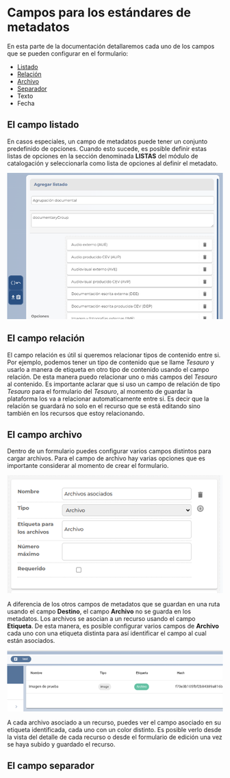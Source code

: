 # Campos para los estándares de metadatos

En esta parte de la documentación detallaremos cada uno de los campos que se pueden configurar en el formulario:

- [Listado](#el-campo-listado)
- [Relación](#el-campo-relación)
- [Archivo](#el-campo-archivo)
- [Separador](#el-campo-separador)
- Texto
- Fecha

## El campo listado

En casos especiales, un campo de metadatos puede tener un conjunto predefinido de opciones. Cuando esto sucede, es posible definir estas listas de opciones en la sección denominada __LISTAS__ del módulo de catalogación y seleccionarla como lista de opciones al definir el metadato.

![menu](imagenes/listados.png)

## El campo relación

El campo relación es útil si queremos relacionar tipos de contenido entre si. Por ejemplo, podemos tener un tipo de contenido que se llame _Tesauro_ y usarlo a manera de etiqueta en otro tipo de contenido usando el campo relación. De esta manera puedo relacionar uno o más campos del _Tesauro_ al contenido. Es importante aclarar que si uso un campo de relación de tipo _Tesauro_ para el formulario del _Tesauro_, al momento de guardar la plataforma los va a relacionar automaticamente entre si. Es decir que la relación se guardará no solo en el recurso que se está editando sino también en los recursos que estoy relacionando.

## El campo archivo

Dentro de un formulario puedes configurar varios campos distintos para cargar archivos. Para el campo de archivo hay varias opciones que es importante considerar al momento de crear el formulario.

![formulario archivos](/imagenes/formulario_archivo.png)

A diferencia de los otros campos de metadatos que se guardan en una ruta usando el campo __Destino__, el campo __Archivo__ no se guarda en los metadatos. Los archivos se asocian a un recurso usando el campo __Etiqueta__. De esta manera, es posible configurar varios campos de __Archivo__ cada uno con una etiqueta distinta para así identificar el campo al cual están asociados.

![Etiqueta archivo](/imagenes/etiqueta_archivo.png)

A cada archivo asociado a un recurso, puedes ver el campo asociado en su etiqueta identificada, cada uno con un color distinto. Es posible verlo desde la vista del detalle de cada recurso o desde el formulario de edición una vez se haya subido y guardado el recurso.

## El campo separador